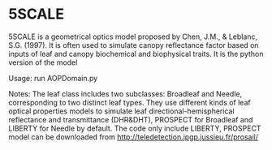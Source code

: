 # 5SCALE

5SCALE is a geometrical optics model proposed by Chen, J.M., &amp; Leblanc, S.G. (1997). It is often used to simulate
canopy reflectance factor based on inputs of leaf and canopy biochemical and biophysical traits. It is the python
version of the model

Usage:
run AOPDomain.py

Notes:
The leaf class includes two subclasses: Broadleaf and Needle, corresponding to two distinct leaf types. They use
different kinds of leaf optical properties models to simulate leaf directional-hemispherical reflectance and
transmittance (DHR&DHT), PROSPECT for Broadleaf and LIBERTY for Needle by default. The code only include LIBERTY,
PROSPECT model can be downloaded from http://teledetection.ipgp.jussieu.fr/prosail/
